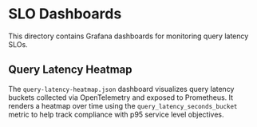 # SLO Dashboards

This directory contains Grafana dashboards for monitoring query latency SLOs.

## Query Latency Heatmap

The `query-latency-heatmap.json` dashboard visualizes query latency buckets collected via OpenTelemetry and exposed to Prometheus. It renders a heatmap over time using the `query_latency_seconds_bucket` metric to help track compliance with p95 service level objectives.
